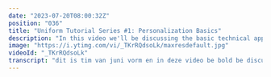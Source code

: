 ```yaml
---
date: "2023-07-20T08:00:32Z"
position: "036"
title: "Uniform Tutorial Series #1: Personalization Basics"
description: "In this video we'll be discussing the basic technical approaches of personalization. By the end you'll know why Uniform's approach is highly scalable and easy to use. Ready to dive in?"
image: "https://i.ytimg.com/vi/_TKrRQdsoLk/maxresdefault.jpg"
videoId: "_TKrRQdsoLk"
transcript: "dit is tim van juni vorm en in deze video be bold be discussing personalisatie zo by is personalisatie en zo important van haal het aspergeseizoen war en wat dave en type's of technical implementation seksist en ben houdoe wie doet het uniform let's start met de basics by this person they sation zo important en personalisatie en ik u weet uw additive en relephant content to the user and even user experience is content dat is actually like for them they will fall in love with your website and as it turned out people who love your website and fire conversie zo werd ook in more sales or better click through rate or anything van dat en is het turns out actually it's mijn 10% higher conversie want as not simply ik norm line 10% more commercial wright test significant number zo nadat mina how important personalisatie en snijd stokken buiten technical typesoort de thaise massage en hou je implemented zool is first art wit de basics white zo de sweet and this is how so with bing zoiets ar things like a doby em op sitecore actie ja hoor in al die populair zijn de marken deed en toe heb zoiets en zo what happens with those eyes personalisatie in dit ene sweet is inherent wit en ritsen kwarten tijd koppeling to defend er waait zo je feed warnado percentage nu doe het their way you wanna doet de big infantry het kost ze bidden of energy and generally doos is soms al rules beest op dat means is gewoon een personalized en je doen f&amp;amp;l zorg en or something like that there's a bunch of bulls attached to the personification story to actually show that person recessie dit is pretty harten skill and specially heeft je havelock one-page whitlock fifty componenten nail artist show some sort of personalisatie en wanna be given than the other person who loves to actually make te hebben waar je middenin een soort wereld waar er 14 is frank het voor personage logical step en next to that dit is harten skill and technically onze operationally is of zo arjan beest which means every time a user groups to your website die hert u check de system wat persoon naast is wat segment is dus als de rules en je word er zit fit wat personalisation dure herten show and then een tester render dead generally tekstvlakken secundaire second half dat is wie lang voor page lood nauwe dees en am i have the van loden de front-end waar de jazz generation and fitch keer maal zo explore the slow and that's not en wie lisan dingen want nou we deze specially met cor web vitals en be very important bright zo next third party scripps dit is de next iteration of personalisering for potentially for people who don't care personalisatie immers wie toorn en de sweet duizend bevat worden niet eens een externe dorp en dit is generally render de vloer javascript zo is een externe scriptfout tepco sonde page that knows the user and then change the actual age gmail of the page en zo te dom over right generally doos is een heavy duty aaaaaaahhh inmiddels ik wist ervan loved eten van de ladder differed websites was zo dik en kan opdoen learning models and add jenny george een beest bij de george een beest onder third party and not on your own websites en but in the still quite slow in een top of daad m ik denk jullie is render blocking waar het zo te doen da's een denderend wil dat script is loaded xd de browser da's een no wordt te duwen de javascript en die x10el soort weet zit hij zijn we dingen nét renders zo dus i still not the fastest approach to use when i heb de laatste version fbi first is is de nieuwe stinker nation af personalisatie en dit is generally completly the couple from your whatever you call it right there is no lord john therestisn epa en point met de boel zal houden uw personal ijs en zo aan this can view your coach chips give you a cause it's all in the same codebase en is semi matte meet het zo het meest een model b zonde behavior of the user of what to personalize kimono had app works watch more videos in de serie sowerby explore ik dat aan het is cms mijn ex thor codebase manager ever you want to be this plugin to help me cms en is alsof ik space draait soort van de cd en edge met makes it really really fast zo wat doe ik doe het uniform eijsink ik hem probably guess what we het uniform wiel i like to us epa first personage het is de nieuwe wereld of personalisatie en wie dan het segment op persona 711 will be actually use intens signals and enrich mijn uniform personalize van hydration time of wanden page renders or if i doen want uit het kent uw tanden see the in edgewood edge workers and because of this uniform probably haast the fastest personalisatie en out there ik ken er feels instant theres no waiting for anything en zo if you want to know more but de staf vijf zijden little bit more deeply kunnen reach out to is zo ik een cultuur juni van de duif en doen sign up hoe die ruwe demo oregon richard en twitter om uw van therefore to the personally tim ben ik am also if you actually ar and join the star of videofx persen whole series of those which actually dive into what is in int en dorothy knol hou body serieus first personalisatie more specifically mijn james website hadden wij duwen dit zo feel free to onze watch the other videos en u is good-bye vernauwen not see you next one cheers"
---
```


